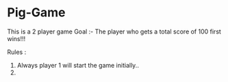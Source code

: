 # Pig-Game
This is a 2 player game
Goal :- The player who gets a total score of 100 first wins!!!

Rules : 
1. Always player 1 will start the game initially..
2. 
